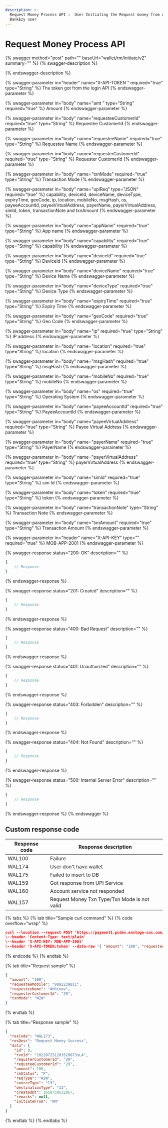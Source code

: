 ```yaml
---
description: >-
  Request Money Process API :  User Initiating the Request money from other
  BankEzy user
---
```


# Request Money Process API

{% swagger method="post" path="" baseUrl="<domain>wallet/rm/initiate/v2" summary="" %}
{% swagger-description %}

{% endswagger-description %}

{% swagger-parameter in="header" name="X-API-TOKEN  " required="true" type="String" %}
The token got from the login API
{% endswagger-parameter %}

{% swagger-parameter in="body" name="amt " type="String" required="true" %}
Amount
{% endswagger-parameter %}

{% swagger-parameter in="body" name="requesteeCustomerId" required="true" type="String" %}
​Requestee CustomerId
{% endswagger-parameter %}

{% swagger-parameter in="body" name="requesteeName" required="true" type="String" %}
Requestee Name
{% endswagger-parameter %}

{% swagger-parameter in="body" name="requesterCustomerId" required="true" type="String" %}
​Requester CustomerId
{% endswagger-parameter %}

{% swagger-parameter in="body" name="txnMode" required="true" type="String" %}
Transaction Mode
{% endswagger-parameter %}

{% swagger-parameter in="body" name="upiReq" type="JSON" required="true" %}
​capability, deviceId, deviceName, deviceType, expiryTime, geoCode, ip, location, mobileNo, msgHash, os, payeeAccountId, payeeVirtualAddress, payerName, payerVirtualAddress, simId, token, transactionNote and txnAmount
{% endswagger-parameter %}

{% swagger-parameter in="body" name="appName" required="true" type="String" %}
App name
{% endswagger-parameter %}

{% swagger-parameter in="body" name="capability" required="true" type="String" %}
capability
{% endswagger-parameter %}

{% swagger-parameter in="body" name="deviceId" required="true" type="String" %}
DeviceId
{% endswagger-parameter %}

{% swagger-parameter in="body" name="deviceName" required="true" type="String" %}
​Device Name
{% endswagger-parameter %}

{% swagger-parameter in="body" name="deviceType" required="true" type="String" %}
Device Type
{% endswagger-parameter %}

{% swagger-parameter in="body" name="expiryTime" required="true" type="String" %}
Expiry Time
{% endswagger-parameter %}

{% swagger-parameter in="body" name="geoCode" required="true" type="String" %}
Geo Code
{% endswagger-parameter %}

{% swagger-parameter in="body" name="ip" required="true" type="String" %}
IP address
{% endswagger-parameter %}

{% swagger-parameter in="body" name="location" required="true" type="String" %}
location
{% endswagger-parameter %}

{% swagger-parameter in="body" name="msgHash" required="true" type="String" %}
​msgHash
{% endswagger-parameter %}

{% swagger-parameter in="body" name="mobileNo" required="true" type="String" %}
​mobileNo
{% endswagger-parameter %}

{% swagger-parameter in="body" name="os" required="true" type="String" %}
Operating System
{% endswagger-parameter %}

{% swagger-parameter in="body" name="payeeAccountId" required="true" type="String" %}
PayeeAccountId
{% endswagger-parameter %}

{% swagger-parameter in="body" name="payeeVirtualAddress" required="true" type="String" %}
​Payee Virtual Address
{% endswagger-parameter %}

{% swagger-parameter in="body" name="payerName" required="true" type="String" %}
PayerName
{% endswagger-parameter %}

{% swagger-parameter in="body" name="payerVirtualAddress" required="true" type="String" %}
payerVirtualAddress
{% endswagger-parameter %}

{% swagger-parameter in="body" name="simId" required="true" type="String" %}
sim Id
{% endswagger-parameter %}

{% swagger-parameter in="body" name="token" required="true" type="String" %}
token
{% endswagger-parameter %}

{% swagger-parameter in="body" name="transactionNote" type="String" %}
​Transaction Note
{% endswagger-parameter %}

{% swagger-parameter in="body" name="txnAmount" required="true" type="String" %}
Transaction Amount
{% endswagger-parameter %}

{% swagger-parameter in="header" name="X-API-KEY" type="" required="true" %}
MOB-APP-2001
{% endswagger-parameter %}

{% swagger-response status="200: OK" description="" %}
```javascript
{
    // Response
}
```
{% endswagger-response %}

{% swagger-response status="201: Created" description="" %}
```javascript
{
    // Response
}
```
{% endswagger-response %}

{% swagger-response status="400: Bad Request" description="" %}
```javascript
{
    // Response
}
```
{% endswagger-response %}

{% swagger-response status="401: Unauthorized" description="" %}
```javascript
{
    // Response
}
```
{% endswagger-response %}

{% swagger-response status="403: Forbidden" description="" %}
```javascript
{
    // Response
}
```
{% endswagger-response %}

{% swagger-response status="404: Not Found" description="" %}
```javascript
{
    // Response
}
```
{% endswagger-response %}

{% swagger-response status="500: Internal Server Error" description="" %}
```javascript
{
    // Response
}
```
{% endswagger-response %}
{% endswagger %}

## Custom response code

| Response code | Response description                         |
| ------------- | -------------------------------------------- |
| WAL100        | Failure                                      |
| WAL174        | User don't have wallet                       |
| WAL175        | Failed to insert to DB                       |
| WAL159        | Got response from UPI Service                |
| WAL160        | Account service not responded                |
| WAL157        | Request Money Txn Type/Txn Mode is not valid |

{% tabs %}
{% tab title="Sample curl command" %}
{% code overflow="wrap" %}
```json
curl --location --request POST 'https://payment1.pcdev.enstage-sas.com/wallet/rm/initiate/v2'
\--header 'Content-Type: text/plain'
\--header 'X-API-KEY: MOB-APP-2001'
\--header 'X-API-TOKEN:token' --data-raw '{ "amount": "100", "requesteeMobile": "8892239811", "requesteeName": "Abhinav", "requesterCustomerId": "29", "txnMode": "W2W" }'​
```
{% endcode %}
{% endtab %}

{% tab title="Request sample" %}


```json
{
  "amount": "100",
  "requesteeMobile": "8892239811",
  "requesteeName": "Abhinav",
  "requesterCustomerId": "29",
  "txnMode": "W2W"
}
```
{% endtab %}

{% tab title="Response sample" %}


```json
{
  "resCode": "WAL173",
  "resDesc": "Request Money Success",
  "data": {
    "id": 0,
    "txnId": "202207251203528673sL4",
    "requsterCustomerId": "29",
    "requsteeCustomerId": "29",
    "amount": 100,
    "rmStatus": "P",
    "reqType": "W2W",
    "sourceType": "13",
    "destinationType": "13",
    "createdDt": 1658750632867,
    "remarks": null,
    "initiateFrom": "RM"
  }
}
```
{% endtab %}
{% endtabs %}

​
